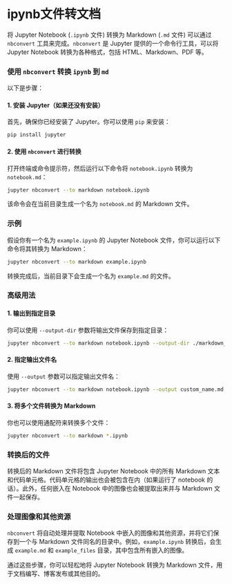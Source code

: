 # ipynb文件转文档

将 Jupyter Notebook (`.ipynb` 文件) 转换为 Markdown (`.md` 文件) 可以通过 `nbconvert` 工具来完成。`nbconvert` 是 Jupyter 提供的一个命令行工具，可以将 Jupyter Notebook 转换为各种格式，包括 HTML、Markdown、PDF 等。

### 使用 `nbconvert` 转换 `ipynb` 到 `md`

以下是步骤：

#### 1. 安装 Jupyter（如果还没有安装）

首先，确保你已经安装了 Jupyter。你可以使用 `pip` 来安装：

```bash
pip install jupyter
```

#### 2. 使用 `nbconvert` 进行转换

打开终端或命令提示符，然后运行以下命令将 `notebook.ipynb` 转换为 `notebook.md`：

```bash
jupyter nbconvert --to markdown notebook.ipynb
```

该命令会在当前目录生成一个名为 `notebook.md` 的 Markdown 文件。

### 示例

假设你有一个名为 `example.ipynb` 的 Jupyter Notebook 文件，你可以运行以下命令将其转换为 Markdown：

```bash
jupyter nbconvert --to markdown example.ipynb
```

转换完成后，当前目录下会生成一个名为 `example.md` 的文件。

### 高级用法

#### 1. 输出到指定目录

你可以使用 `--output-dir` 参数将输出文件保存到指定目录：

```bash
jupyter nbconvert --to markdown notebook.ipynb --output-dir ./markdown_files
```

#### 2. 指定输出文件名

使用 `--output` 参数可以指定输出文件名：

```bash
jupyter nbconvert --to markdown notebook.ipynb --output custom_name.md
```

#### 3. 将多个文件转换为 Markdown

你也可以使用通配符来转换多个文件：

```bash
jupyter nbconvert --to markdown *.ipynb
```

### 转换后的文件

转换后的 Markdown 文件将包含 Jupyter Notebook 中的所有 Markdown 文本和代码单元格。代码单元格的输出也会被包含在内（如果运行了 notebook 的话）。此外，任何嵌入在 Notebook 中的图像也会被提取出来并与 Markdown 文件一起保存。

### 处理图像和其他资源

`nbconvert` 将自动处理并提取 Notebook 中嵌入的图像和其他资源，并将它们保存到一个与 Markdown 文件同名的目录中。例如，`example.ipynb` 转换后，会生成 `example.md` 和 `example_files` 目录，其中包含所有嵌入的图像。

通过这些步骤，你可以轻松地将 Jupyter Notebook 转换为 Markdown 文件，用于文档编写、博客发布或其他目的。